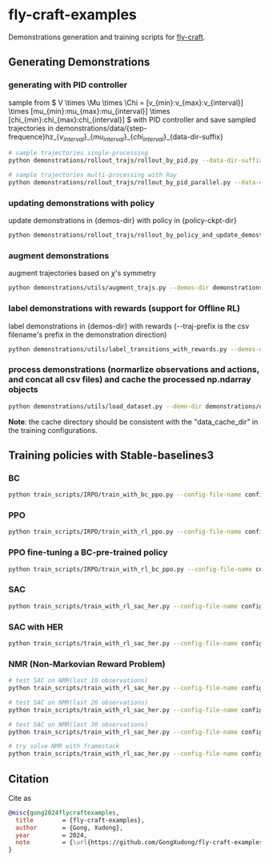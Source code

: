 # fly-craft-examples

Demonstrations generation and training scripts for [fly-craft](https://github.com/gongxudong/fly-craft).

## Generating Demonstrations

### generating with PID controller

sample from $ V \times \Mu \times \Chi = [v_{min}:v_{max}:v_{interval}] \times [mu_{min}:mu_{max}:mu_{interval}] \times [chi_{min}:chi_{max}:chi_{interval}] $ with PID controller and save sampled trajectories in demonstrations/data/\{step-frequence\}hz\_\{$v_{interval}$\}\_\{$mu_{interval}$\}\_\{$chi_{interval}$\}\_\{data-dir-suffix\}

```bash
# sample trajectories single-processing
python demonstrations/rollout_trajs/rollout_by_pid.py --data-dir-suffix v5 --step-frequence 10 --v-min 100 --v-max 110 --v-interval 10 --mu-min -5 --mu-max 5 --mu-interval 5 --chi-min -5 --chi-max 5 --chi-interval 5

# sample trajectories multi-processing with Ray
python demonstrations/rollout_trajs/rollout_by_pid_parallel.py --data-dir-suffix v4 --step-frequence 10 --v-min 100 --v-max 110 --v-interval 10 --mu-min -5 --mu-max 5 --mu-interval 5 --chi-min -5 --chi-max 5 --chi-interval 5
```

### updating demonstrations with policy

update demonstrations in {demos-dir} with policy in {policy-ckpt-dir}

```bash
python demonstrations/rollout_trajs/rollout_by_policy_and_update_demostrations.py --policy-ckpt-dir checkpoints/sac_her/best_model --env-config-dir configs/env/env_config_for_sac.json --demos-dir demonstrations/data/10hz_10_5_5_v2
```

### augment demonstrations

augment trajectories based on $\chi$'s symmetry

```bash
python demonstrations/utils/augment_trajs.py --demos-dir demonstrations/data/10hz_10_5_5_v2
```

### label demonstrations with rewards (**support for Offline RL**)

label demonstrations in {demos-dir} with rewards (--traj-prefix is the csv filename's prefix in the demonstration direction)

```bash
python demonstrations/utils/label_transitions_with_rewards.py --demos-dir demonstrations/data/10hz_10_5_5_test --traj-prefix my_f16trace
```

### process demonstrations (normarlize observations and actions, and concat all csv files) and cache the processed np.ndarray objects

```bash
python demonstrations/utils/load_dataset.py --demo-dir demonstrations/data/10hz_10_5_5_iter_1_aug --demo-cache-dir demonstrations/cache/10hz_10_5_5_iter_1_aug
```

**Note**: the cache directory should be consistent with the "data_cache_dir" in the training configurations.

## Training policies with Stable-baselines3

### BC

```bash
python train_scripts/IRPO/train_with_bc_ppo.py --config-file-name configs/train/IRPO/ppo/easy/ppo_bc_config_10hz_128_128_easy_1.json
```

### PPO

```bash
python train_scripts/IRPO/train_with_rl_ppo.py --config-file-name configs/train/IRPO/ppo/easy/ppo_bc_config_10hz_128_128_easy_1.json
```

### PPO fine-tuning a BC-pre-trained policy

```bash
python train_scripts/IRPO/train_with_rl_bc_ppo.py --config-file-name configs/train/IRPO/ppo/easy/ppo_bc_config_10hz_128_128_easy_1.json
```

### SAC

```bash
python train_scripts/train_with_rl_sac_her.py --config-file-name configs/train/sac/sac_without_her/sac_config_10hz_128_128_1.json
```

### SAC with HER

```bash
python train_scripts/train_with_rl_sac_her.py --config-file-name configs/train/sac/sac_her/sac_config_10hz_128_128_1.json
```

### NMR (Non-Markovian Reward Problem)

```bash
# test SAC on NMR(last 10 observations)
python train_scripts/train_with_rl_sac_her.py --config-file-name configs/train/sac/easy_her_sparse_negative_non_markov_reward_persist_1_sec/sac_config_10hz_128_128_1.json

# test SAC on NMR(last 20 observations)
python train_scripts/train_with_rl_sac_her.py --config-file-name configs/train/sac/easy_her_sparse_negative_non_markov_reward_persist_2_sec/sac_config_10hz_128_128_1.json

# test SAC on NMR(last 30 observations)
python train_scripts/train_with_rl_sac_her.py --config-file-name configs/train/sac/easy_her_sparse_negative_non_markov_reward_persist_3_sec/sac_config_10hz_128_128_1.json

# try solve NMR with framestack
python train_scripts/train_with_rl_sac_her.py --config-file-name configs/train/sac/hard_her_framestack_sparse_negative_non_markov_reward_persist_1_sec/sac_config_10hz_128_128_1.json
```

## Citation

Cite as

```bib
@misc{gong2024flycraftexamples,
  title        = {fly-craft-examples},
  author       = {Gong, Xudong},
  year         = 2024,
  note         = {\url{https://github.com/GongXudong/fly-craft-examples} [Accessed: (2024-07-01)]},
}
```
